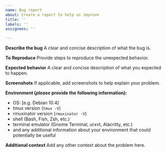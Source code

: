 ```yaml
---
name: Bug report
about: Create a report to help us improve
title: ''
labels: ''
assignees: ''

---
```


**Describe the bug**
A clear and concise description of what the bug is.

**To Reproduce**
Provide steps to reproduce the unexpected behavior.

**Expected behavior**
A clear and concise description of what you expected to happen.

**Screenshots**
If applicable, add screenshots to help explain your problem.

**Environment (_please_ provide the following information):**
 - OS: [e.g. Debian 10.4]
 - tmux version (`tmux -V`)
 - rmuxinator version (`rmuxinator -V`)
- shell (Bash, Fish, Zsh, etc.)
- terminal emulator (Gnome Terminal, urxvt, Alacritty, etc.)
- and any additional information about your environment that could potentially be useful

**Additional context**
Add any other context about the problem here.

